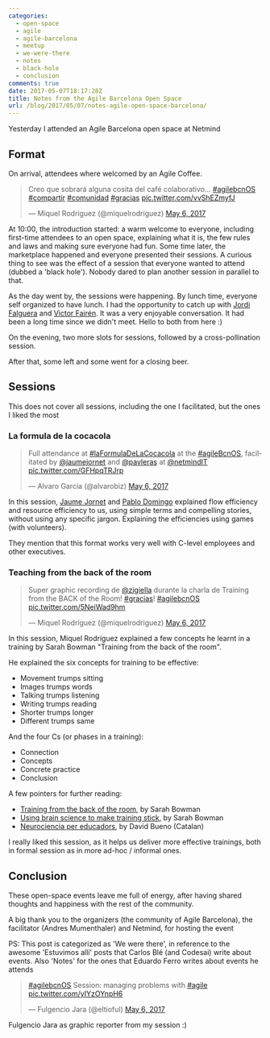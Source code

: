 ```yaml
---
categories:
  - open-space
  - agile
  - agile-barcelona
  - meetup
  - we-were-there
  - notes
  - black-hole
  - conclusion
comments: true
date: 2017-05-07T18:17:28Z
title: Notes from the Agile Barcelona Open Space
url: /blog/2017/05/07/notes-agile-open-space-barcelona/
---
```


Yesterday I attended an Agile Barcelona open space at Netmind

## Format

On arrival, attendees where welcomed by an Agile Coffee. 

<blockquote class="twitter-tweet" data-lang="en"><p lang="es" dir="ltr">Creo que sobrará alguna cosita del café colaborativo... <a href="https://twitter.com/hashtag/agilebcnOS?src=hash">#agilebcnOS</a> <a href="https://twitter.com/hashtag/compartir?src=hash">#compartir</a> <a href="https://twitter.com/hashtag/comunidad?src=hash">#comunidad</a> <a href="https://twitter.com/hashtag/gracias?src=hash">#gracias</a> <a href="https://t.co/vvShEZmyfJ">pic.twitter.com/vvShEZmyfJ</a></p>&mdash; Miquel Rodríguez (@miquelrodriguez) <a href="https://twitter.com/miquelrodriguez/status/860792625347137536">May 6, 2017</a></blockquote>

At 10:00, the introduction started: a warm welcome to everyone, including first-time attendees to an open space, explaining what it is, the few rules and laws and making sure everyone had fun. Some time later, the marketplace happened and everyone presented their sessions. A curious thing to see was the effect of a session that everyone wanted to attend (dubbed a 'black hole'). Nobody dared to plan another session in parallel to that.


As the day went by, the sessions were happening. By lunch time, everyone self organized to have lunch. I had the opportunity to catch up with [Jordi Falguera](https://twitter.com/Jordi_Falguera) and [Victor Fairén](https://twitter.com/torinoxx). It was a very enjoyable conversation. It had been a long time since we didn't meet. Hello to both from here :)


On the evening, two more slots for sessions, followed by a cross-pollination session.


After that, some left and some went for a closing beer.

## Sessions

This does not cover all sessions, including the one I facilitated, but the ones I liked the most

### La formula de la cocacola

<blockquote class="twitter-tweet" data-lang="en"><p lang="en" dir="ltr">Full attendance at <a href="https://twitter.com/hashtag/laFormulaDeLaCocacola?src=hash">#laFormulaDeLaCocacola</a> at the <a href="https://twitter.com/hashtag/agileBcnOS?src=hash">#agileBcnOS</a>, facilitated by <a href="https://twitter.com/jaumejornet">@jaumejornet</a> and <a href="https://twitter.com/pavleras">@pavleras</a> at <a href="https://twitter.com/netmindIT">@netmindIT</a> <a href="https://t.co/GFHpqTRJrp">pic.twitter.com/GFHpqTRJrp</a></p>&mdash; Alvaro Garcia (@alvarobiz) <a href="https://twitter.com/alvarobiz/status/860800423787204608">May 6, 2017</a></blockquote>

In this session, [Jaume Jornet](https://twitter.com/jaumejornet/) and [Pablo Domingo](https://twitter.com/pavleras) explained flow efficiency and resource efficiency to us, using simple terms and compelling stories, without using any specific jargon. Explaining the efficiencies using games (with volunteers).

They mention that this format works very well with C-level employees and other executives.

### Teaching from the back of the room

<blockquote class="twitter-tweet" data-lang="en"><p lang="en" dir="ltr">Super graphic recording de <a href="https://twitter.com/zigiella">@zigiella</a> durante la charla de Training from the BACK of the Room! <a href="https://twitter.com/hashtag/gracias?src=hash">#gracias</a>! <a href="https://twitter.com/hashtag/agilebcnOS?src=hash">#agilebcnOS</a> <a href="https://t.co/5NeiWad9hm">pic.twitter.com/5NeiWad9hm</a></p>&mdash; Miquel Rodríguez (@miquelrodriguez) <a href="https://twitter.com/miquelrodriguez/status/860888995148034048">May 6, 2017</a></blockquote>

In this session, Miquel Rodríguez explained a few concepts he learnt in a training by Sarah Bowman "Training from the back of the room".

He explained the six concepts for training to be effective:

  * Movement trumps sitting
  * Images trumps words
  * Talking trumps listening
  * Writing trumps reading
  * Shorter trumps longer
  * Different trumps same

And the four Cs (or phases in a training):

  * Connection
  * Concepts
  * Concrete practice
  * Conclusion

A few pointers for further reading:

  * [Training from the back of the room](https://www.amazon.com/Training-Back-Room-Aside-Learn/dp/0787996629), by Sarah Bowman
  * [Using brain science to make training stick](https://www.amazon.com/Using-Brain-Science-Training-Stick/dp/096568511X/), by Sarah Bowman
  * [Neurociencia per educadors](https://www.amazon.com/Neuroci%C3%A8ncia-educadors-David-Bueno-Torrens/dp/8494529013/), by David Bueno (Catalan)
 
I really liked this session, as it helps us deliver more effective trainings, both in formal session as in more ad-hoc / informal ones.

## Conclusion

These open-space events leave me full of energy, after having shared thoughts and happiness with the rest of the community.

A big thank you to the organizers (the community of Agile Barcelona), the facilitator (Andres Mumenthaler) and Netmind, for hosting the event

PS: This post is categorized as 'We were there', in reference to the awesome 'Estuvimos allí' posts that Carlos Blé (and Codesai) write about events. Also 'Notes' for the ones that Eduardo Ferro writes about events he attends


<blockquote class="twitter-tweet" data-lang="en"><p lang="en" dir="ltr"><a href="https://twitter.com/hashtag/agilebcnOS?src=hash">#agilebcnOS</a> Session: managing problems with <a href="https://twitter.com/hashtag/agile?src=hash">#agile</a> <a href="https://t.co/yIYzOYnpH6">pic.twitter.com/yIYzOYnpH6</a></p>&mdash; Fulgencio Jara (@eltioful) <a href="https://twitter.com/eltioful/status/860791870938599424">May 6, 2017</a></blockquote>

Fulgencio Jara as graphic reporter from my session :)

<script async src="//platform.twitter.com/widgets.js" charset="utf-8"></script>
